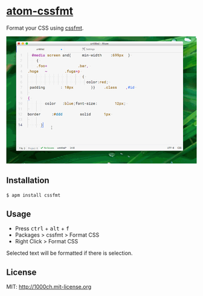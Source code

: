 # [atom-cssfmt](https://atom.io/packages/cssfmt)

Format your CSS using [cssfmt](https://github.com/morishitter/cssfmt).

![](cssfmt.gif)

## Installation

```bash
$ apm install cssfmt
```

## Usage

- Press <kbd>ctrl</kbd> + <kbd>alt</kbd> + <kbd>f</kbd>
- Packages > cssfmt > Format CSS
- Right Click > Format CSS

Selected text will be formatted if there is selection.

## License

MIT: http://1000ch.mit-license.org
